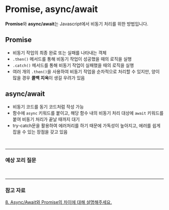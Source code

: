 # Promise, async/await

**Promise**와 **async/await**는 Javascript에서 비동기 처리를 위한 방법입니다.

## Promise

* 비동기 작업의 최종 완료 또는 실패를 나타내는 객체
* `.then()` 메서드를 통해 비동기 작업이 성공했을 때의 로직을 실행
* `.catch()` 메서드를 통해 비동기 작업이 실패했을 때의 로직을 실행
* 여러 개의 `.then()`을 사용하여 비동기 작업을 순차적으로 처리할 수 있지만, 양이 많을 경우 **콜백 지옥**이 생길 우려가 있음

## async/await

* 비동기 코드를 동기 코드처럼 작성 가능
* 함수에 `async` 키워드를 붙이고, 해당 함수 내의 비동기 처리 대상에 `await` 키워드를 붙여 비동기 처리가 끝날 때까지 대기
* try-catch문을 활용하여 에러처리를 하기 때문에 가독성이 높아지고, 에러를 쉽게 잡을 수 있는 장점을 갖고 있음

<br/>

---

### 예상 꼬리 질문



<br/>

---

### 참고 자료

[8. Async/Await와 Promise의 차이에 대해 설명해주세요.](https://velog.io/@p_seo_hn/8.-AsyncAwait%EC%99%80-Promise%EC%9D%98-%EC%B0%A8%EC%9D%B4%EC%97%90-%EB%8C%80%ED%95%B4-%EC%84%A4%EB%AA%85%ED%95%B4%EC%A3%BC%EC%84%B8%EC%9A%94)
